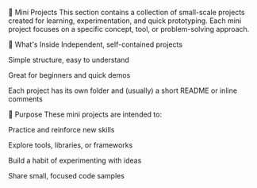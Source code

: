 🧩 Mini Projects This section contains a collection of small-scale projects created for learning, experimentation, and quick prototyping. Each mini project focuses on a specific concept, tool, or problem-solving approach.

📌 What's Inside Independent, self-contained projects

Simple structure, easy to understand

Great for beginners and quick demos

Each project has its own folder and (usually) a short README or inline comments

🎯 Purpose These mini projects are intended to:

Practice and reinforce new skills

Explore tools, libraries, or frameworks

Build a habit of experimenting with ideas

Share small, focused code samples
